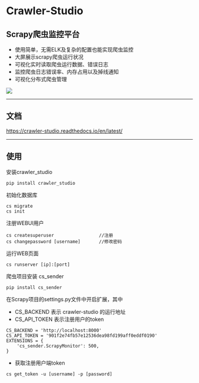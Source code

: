 # Crawler-Studio

## Scrapy爬虫监控平台

- 使用简单，无需ELK及复杂的配置也能实现爬虫监控
- 大屏展示scrapy爬虫运行状况
- 可视化实时读取爬虫运行数据、错误日志
- 监控爬虫日志错误率、内存占用以及掉线通知
- 可视化分布式爬虫管理

![](https://tva1.sinaimg.cn/large/008vxvgGgy1h88cfhw9qbj31h20u00wi.jpg)

----
## 文档
https://crawler-studio.readthedocs.io/en/latest/

----
## 使用
安装crawler_studio
```
pip install crawler_studio
```

初始化数据库
```
cs migrate
cs init
```

注册WEBUI用户
```
cs createsuperuser                 //注册
cs changepassword [username]       //修改密码
```

运行WEB页面
```
cs runserver [ip]:[port]
```

爬虫项目安装 cs_sender
```
pip install cs_sender
```
在Scrapy项目的settings.py文件中开启扩展，其中
- CS_BACKEND    表示 crawler-studio 的运行地址
- CS_API_TOKEN  表示注册用户的token

```
CS_BACKEND = 'http://localhost:8000'
CS_API_TOKEN = '901f2e74fb57e12536dea98fd199aff0eddf0190'
EXTENSIONS = {
    'cs_sender.ScrapyMonitor': 500,
}
```

- 获取注册用户端token
```
cs get_token -u [username] -p [password]
```
